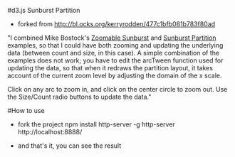 #d3.js Sunburst Partition

- forked from http://bl.ocks.org/kerryrodden/477c1bfb081b783f80ad

"I combined Mike Bostock's [Zoomable Sunburst](http://bl.ocks.org/mbostock/4348373) and [Sunburst Partition](http://bl.ocks.org/mbostock/4063423) examples, so that I could have both zooming and updating the underlying data (between count and size, in this case). A simple combination of the examples does not work; you have to edit the arcTween function used for updating the data, so that when it redraws the partition layout, it takes account of the current zoom level by adjusting the domain of the x scale.

Click on any arc to zoom in, and click on the center circle to zoom out. Use the Size/Count radio buttons to update the data."

#How to use

- fork the project
npm install http-server -g
http-server
http://localhost:8888/ 

- and that's it, you can see the result
